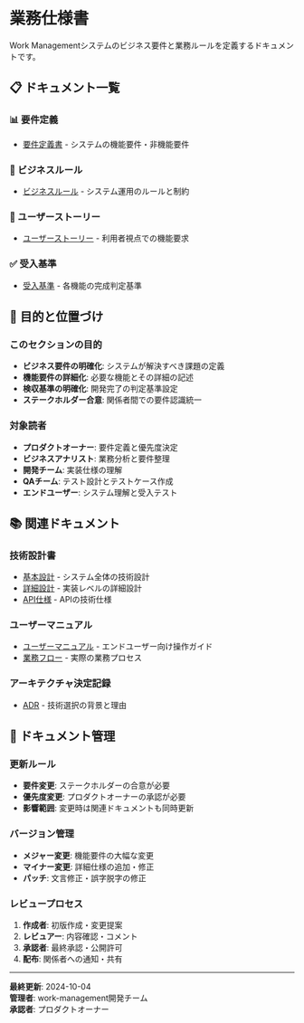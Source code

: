 # 業務仕様書

Work Managementシステムのビジネス要件と業務ルールを定義するドキュメントです。

## 📋 ドキュメント一覧

### 📊 要件定義
- [要件定義書](./requirements.md) - システムの機能要件・非機能要件

### 📐 ビジネスルール
- [ビジネスルール](./business-rules.md) - システム運用のルールと制約

### 📖 ユーザーストーリー
- [ユーザーストーリー](./user-stories.md) - 利用者視点での機能要求

### ✅ 受入基準
- [受入基準](./acceptance-criteria.md) - 各機能の完成判定基準

## 🎯 目的と位置づけ

### このセクションの目的
- **ビジネス要件の明確化**: システムが解決すべき課題の定義
- **機能要件の詳細化**: 必要な機能とその詳細の記述
- **検収基準の明確化**: 開発完了の判定基準設定
- **ステークホルダー合意**: 関係者間での要件認識統一

### 対象読者
- **プロダクトオーナー**: 要件定義と優先度決定
- **ビジネスアナリスト**: 業務分析と要件整理
- **開発チーム**: 実装仕様の理解
- **QAチーム**: テスト設計とテストケース作成
- **エンドユーザー**: システム理解と受入テスト

## 📚 関連ドキュメント

### 技術設計書
- [基本設計](../../design/basic/README.md) - システム全体の技術設計
- [詳細設計](../../design/detailed/README.md) - 実装レベルの詳細設計
- [API仕様](../../design/api/README.md) - APIの技術仕様

### ユーザーマニュアル
- [ユーザーマニュアル](../user-manual/README.md) - エンドユーザー向け操作ガイド
- [業務フロー](../workflows/README.md) - 実際の業務プロセス

### アーキテクチャ決定記録
- [ADR](../../adr/README.md) - 技術選択の背景と理由

## 📝 ドキュメント管理

### 更新ルール
- **要件変更**: ステークホルダーの合意が必要
- **優先度変更**: プロダクトオーナーの承認が必要
- **影響範囲**: 変更時は関連ドキュメントも同時更新

### バージョン管理
- **メジャー変更**: 機能要件の大幅な変更
- **マイナー変更**: 詳細仕様の追加・修正
- **パッチ**: 文言修正・誤字脱字の修正

### レビュープロセス
1. **作成者**: 初版作成・変更提案
2. **レビュアー**: 内容確認・コメント
3. **承認者**: 最終承認・公開許可
4. **配布**: 関係者への通知・共有

---

**最終更新**: 2024-10-04  
**管理者**: work-management開発チーム  
**承認者**: プロダクトオーナー